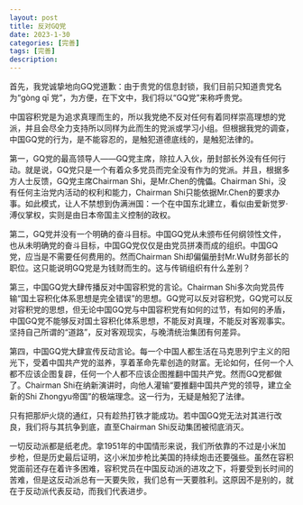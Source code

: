 ```yaml
---
layout: post
title: 反对GQ党
date: 2023-1-30
categories: [完善]
tags: [完善]
description: 
---
```


首先，我党诚挚地向GQ党道歉：由于贵党的信息封锁，我们目前只知道贵党名为“gòng qī 党”，为方便，在下文中，我们将以“GQ党”来称呼贵党。

中国容积党是为追求真理而生的，所以我党绝不反对任何有着同样崇高理想的党派，并且会尽全力支持所以同样为此而生的党派或学习小组。但根据我党的调查，中国GQ党的行为，是不能容忍的，是触犯道德底线的，是触犯法律的。

第一，GQ党的最高领导人——GQ党主席，除拉人入伙，册封部长外没有任何行动。就是说，GQ党只是一个有着众多党员而完全没有作为的党派。并且，根据多方人士反馈，GQ党主席Chairman Shi，是Mr.Chen的傀儡。Chairman Shi，没有任何主治党内活动的权利和能力，Chairman Shi只能依据Mr.Chen的要求办事。如此模式，让人不禁想到伪满洲国：一个在中国东北建立，看似由爱新觉罗·溥仪掌权，实则是由日本帝国主义控制的政权。

第二，GQ党并没有一个明确的奋斗目标。中国GQ党从未颁布任何纲领性文件，也从未明确党的奋斗目标，中国GQ党仅仅是由党员拼凑而成的组织。中国GQ党，应当是不需要任何费用的。然而Chairman Shi却偏偏册封Mr.Wu财务部长的职位。这只能说明GQ党是为钱财而生的。这与传销组织有什么差别？

第三，中国GQ党大肆传播反对中国容积党的言论。Chairman Shi多次向党员传输“国土容积化体系思想是完全错误”的思想。GQ党可以反对容积党，GQ党可以反对容积党的思想，但无论中国GQ党与中国容积党有如何的过节，有如何的矛盾，中国GQ党不能够反对国土容积化体系思想，不能反对真理，不能反对客观事实。坚持自己所谓的“道路”，反对客观现实，与晚清统治集团有何差异。

第四，中国GQ党大肆宣传反动言论。每一个中国人都生活在马克思列宁主义的阳光下，受着中国共产党的滋养，享着革命先辈创造的财富。无论如何，任何一个人都不应该企图复辟，任何一个人都不应该企图推翻中国共产党。然而GQ党都做了。Chairman Shi在纳新演讲时，向他人灌输“要推翻中国共产党的领导，建立全新的Shi Zhongyu帝国”的极端理念。这一行为，无疑是触犯了法律。

只有把那炉火烧的通红，只有趁热打铁才能成功。若中国GQ党无法对其进行改良，我们将与其抗争到底，直至Chairman Shi反动集团被彻底消灭。

一切反动派都是纸老虎。拿1951年的中国情形来说，我们所依靠的不过是小米加步枪，但是历史最后证明，这小米加步枪比美国的持续炮击还要强些。虽然在容积党面前还存在着许多困难，容积党员在中国反动派的进攻之下，将要受到长时间的苦难，但是这反动派总有一天要失败，我们总有一天要胜利。这原因不是别的，就在于反动派代表反动，而我们代表进步。
